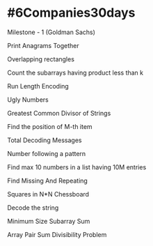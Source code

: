 # #6Companies30days

Milestone - 1 (Goldman Sachs)

Print Anagrams Together

Overlapping rectangles

Count the subarrays having product less than k

Run Length Encoding

Ugly Numbers

Greatest Common Divisor of Strings

Find the position of M-th item

Total Decoding Messages

Number following a pattern

Find max 10 numbers in a list having 10M entries

Find Missing And Repeating

Squares in N*N Chessboard

Decode the string

Minimum Size Subarray Sum

Array Pair Sum Divisibility Problem

